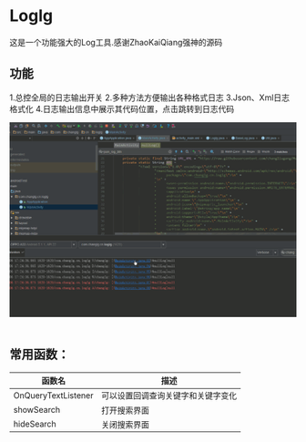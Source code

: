 # Loglg
这是一个功能强大的Log工具.感谢ZhaoKaiQiang强神的源码

## 功能
1.总控全局的日志输出开关
2.多种方法方便输出各种格式日志
3.Json、Xml日志格式化
4.日志输出信息中展示其代码位置，点击跳转到日志代码

![](https://github.com/changliugang/Loglg/raw/master/art/loglg.gif)  
  
## 常用函数：
函数名 | 描述
------------ | -------------
OnQueryTextListener | 可以设置回调查询关键字和关键字变化
showSearch | 打开搜索界面
hideSearch | 关闭搜索界面


